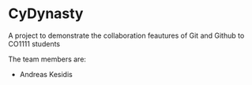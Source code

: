 # CyDynasty
A project to demonstrate the collaboration feautures of Git and Github to CO1111 students

The team members are:
- Andreas Kesidis
